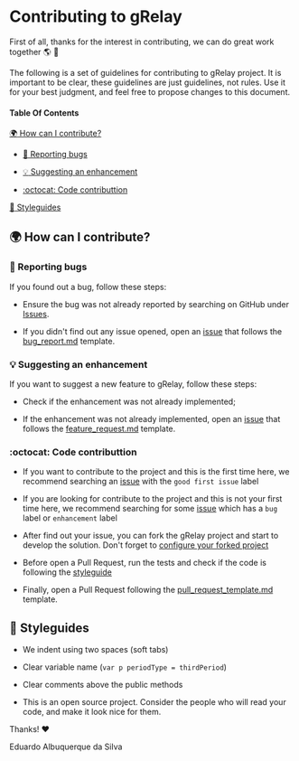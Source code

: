 # **Contributing to gRelay**

First of all, thanks for the interest in contributing, we can do great work together :earth_americas: :leaves:

The following is a set of guidelines for contributing to gRelay project. It is important to be clear, these guidelines are just guidelines, not rules. Use it for your best judgment, and feel free to propose changes to this document.

#### **Table Of Contents**
[:earth_africa: How can I contribute?](#earth_africa-how-can-i-contribute)

  * [:bug: Reporting bugs](#bug-reporting-bugs)

  * [:bulb: Suggesting an enhancement](#bulb-suggesting-a-feature)

  * [:octocat: Code contributtion](#-octocat-code-contributtion)

[:art: Styleguides](#art-styleguides)

## **:earth_africa: How can I contribute?**

### **:bug: Reporting bugs**

  If you found out a bug, follow these steps:

  * Ensure the bug was not already reported by searching on GitHub under [Issues](https://github.com/grelay/grelay/issues).

  * If you didn't find out any issue opened, open an [issue](https://github.com/grelay/grelay/issues) that follows the [bug_report.md](https://github.com/grelay/grelay/blob/main/.github/ISSUE_TEMPLATE/bug_report.md) template.

### **:bulb: Suggesting an enhancement**

  If you want to suggest a new feature to gRelay, follow these steps:

  * Check if the enhancement was not already implemented;

  * If the enhancement was not already implemented, open an [issue](https://github.com/grelay/grelay/issues) that follows the [feature_request.md](https://github.com/grelay/grelay/blob/main/.github/ISSUE_TEMPLATE/feature_request.md) template.

### :octocat: Code contributtion

  * If you want to contribute to the project and this is the first time here, we recommend searching an [issue](https://github.com/grelay/grelay/issues) with the `good first issue` label

  * If you are looking for contribute to the project and this is not your first time here, we recommend searching for some [issue](https://github.com/grelay/grelay/issues) which has a `bug` label or `enhancement` label

  * After find out your issue, you can fork the gRelay project and start to develop the solution. Don't forget to [configure your forked project](https://docs.github.com/en/github/collaborating-with-issues-and-pull-requests/configuring-a-remote-for-a-fork)

  * Before open a Pull Request, run the tests and check if the code is following the [styleguide](#styleguides)

  * Finally, open a Pull Request following the [pull_request_template.md](https://github.com/grelay/grelay/blob/main/.github/pull_request_template.md) template.

## **:art: Styleguides**

  * We indent using two spaces (soft tabs)

  * Clear variable name (`var p periodType = thirdPeriod`)

  * Clear comments above the public methods

  * This is an open source project. Consider the people who will read your code, and make it look nice for them.

Thanks! :hearts:

Eduardo Albuquerque da Silva
